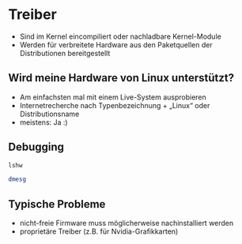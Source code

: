 # Treiber

* Sind im Kernel eincompiliert oder nachladbare Kernel-Module
* Werden für verbreitete Hardware aus den Paketquellen der Distributionen bereitgestellt

## Wird meine Hardware von Linux unterstützt?

* Am einfachsten mal mit einem Live-System ausprobieren
* Internetrecherche nach Typenbezeichnung + „Linux“ oder Distributionsname
* meistens: Ja :)

## Debugging

```bash
lshw

dmesg
```

## Typische Probleme

* nicht-freie Firmware muss möglicherweise nachinstalliert werden
* proprietäre Treiber (z.B. für Nvidia-Grafikkarten)
